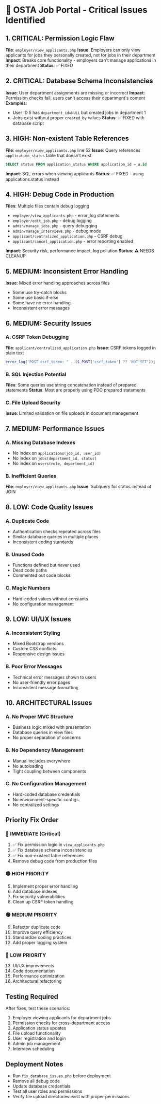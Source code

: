 # 🚨 OSTA Job Portal - Critical Issues Identified

## **1. CRITICAL: Permission Logic Flaw**
**File**: `employer/view_applicants.php`
**Issue**: Employers can only view applicants for jobs they personally created, not for jobs in their department
**Impact**: Breaks core functionality - employers can't manage applications in their department
**Status**: ✅ FIXED

## **2. CRITICAL: Database Schema Inconsistencies**
**Issue**: User department assignments are missing or incorrect
**Impact**: Permission checks fail, users can't access their department's content
**Examples**:
- User ID 5 has `department_id=NULL` but created jobs in department 1
- Jobs exist without proper `created_by` values
**Status**: ✅ FIXED with database script

## **3. HIGH: Non-existent Table References**
**File**: `employer/view_applicants.php` line 52
**Issue**: Query references `application_status` table that doesn't exist
```sql
SELECT status FROM application_status WHERE application_id = a.id
```
**Impact**: SQL errors when viewing applicants
**Status**: ✅ FIXED - using applications.status instead

## **4. HIGH: Debug Code in Production**
**Files**: Multiple files contain debug logging
- `employer/view_applicants.php` - error_log statements
- `employer/edit_job.php` - debug logging
- `admin/manage_jobs.php` - query debugging
- `admin/manage_interviews.php` - debug mode
- `applicant/centralized_application.php` - CSRF debug
- `applicant/cancel_application.php` - error reporting enabled

**Impact**: Security risk, performance impact, log pollution
**Status**: ⚠️ NEEDS CLEANUP

## **5. MEDIUM: Inconsistent Error Handling**
**Issue**: Mixed error handling approaches across files
- Some use try-catch blocks
- Some use basic if-else
- Some have no error handling
- Inconsistent error messages

## **6. MEDIUM: Security Issues**
### A. CSRF Token Debugging
**File**: `applicant/centralized_application.php`
**Issue**: CSRF tokens logged in plain text
```php
error_log("POST csrf_token: " . ($_POST['csrf_token'] ?? 'NOT SET'));
```

### B. SQL Injection Potential
**Files**: Some queries use string concatenation instead of prepared statements
**Status**: Most are properly using PDO prepared statements

### C. File Upload Security
**Issue**: Limited validation on file uploads in document management

## **7. MEDIUM: Performance Issues**
### A. Missing Database Indexes
- No index on `applications(job_id, user_id)`
- No index on `jobs(department_id, status)`
- No index on `users(role, department_id)`

### B. Inefficient Queries
**File**: `employer/view_applicants.php`
**Issue**: Subquery for status instead of JOIN

## **8. LOW: Code Quality Issues**
### A. Duplicate Code
- Authentication checks repeated across files
- Similar database queries in multiple places
- Inconsistent coding standards

### B. Unused Code
- Functions defined but never used
- Dead code paths
- Commented out code blocks

### C. Magic Numbers
- Hard-coded values without constants
- No configuration management

## **9. LOW: UI/UX Issues**
### A. Inconsistent Styling
- Mixed Bootstrap versions
- Custom CSS conflicts
- Responsive design issues

### B. Poor Error Messages
- Technical error messages shown to users
- No user-friendly error pages
- Inconsistent message formatting

## **10. ARCHITECTURAL Issues**
### A. No Proper MVC Structure
- Business logic mixed with presentation
- Database queries in view files
- No proper separation of concerns

### B. No Dependency Management
- Manual includes everywhere
- No autoloading
- Tight coupling between components

### C. No Configuration Management
- Hard-coded database credentials
- No environment-specific configs
- No centralized settings

## **Priority Fix Order**

### 🔴 **IMMEDIATE (Critical)**
1. ✅ Fix permission logic in `view_applicants.php`
2. ✅ Fix database schema inconsistencies
3. ✅ Fix non-existent table references
4. Remove debug code from production files

### 🟡 **HIGH PRIORITY**
5. Implement proper error handling
6. Add database indexes
7. Fix security vulnerabilities
8. Clean up CSRF token handling

### 🟢 **MEDIUM PRIORITY**
9. Refactor duplicate code
10. Improve query efficiency
11. Standardize coding practices
12. Add proper logging system

### 🔵 **LOW PRIORITY**
13. UI/UX improvements
14. Code documentation
15. Performance optimization
16. Architectural refactoring

## **Testing Required**
After fixes, test these scenarios:
1. Employer viewing applicants for department jobs
2. Permission checks for cross-department access
3. Application status updates
4. File upload functionality
5. User registration and login
6. Admin job management
7. Interview scheduling

## **Deployment Notes**
- Run `fix_database_issues.php` before deployment
- Remove all debug code
- Update database credentials
- Test all user roles and permissions
- Verify file upload directories exist with proper permissions